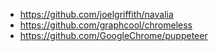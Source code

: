 * https://github.com/joelgriffith/navalia
* https://github.com/graphcool/chromeless
* https://github.com/GoogleChrome/puppeteer
